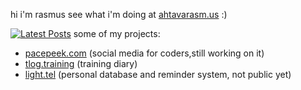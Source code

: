 hi i'm rasmus see what i'm doing at [ahtavarasm.us](https://ahtavarasm.us) :)

[![Latest Posts](https://pacepeek.ngrok.app/p/widget_svg/ahtavarasmus)](https://pacepeek.ngrok.app)
some of my projects:
- [pacepeek.com](https://pacepeek.com) (social media for coders,still working on it)
- [tlog.training](https://tlog.training) (training diary)
- [light.tel](https://light.tel) (personal database and reminder system, not public yet)

